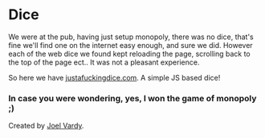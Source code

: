 # Dice

We were at the pub, having just setup monopoly, there was no dice, that's fine we'll find one on the internet easy enough, and sure we did. However each of the web dice we found kept reloading the page, scrolling back to the top of the page ect.. It was not a pleasant experience.

So here we have [justafuckingdice.com][justafuckingdice]. A simple JS based dice!

### In case you were wondering, yes, I won the game of monopoly ;)

Created by [Joel Vardy][joelvardy].

  [justafuckingdice]: http://justafuckingdice.com
  [joelvardy]: https://joelvardy.com

